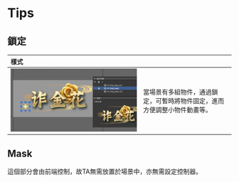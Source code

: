# Tips

## 鎖定

| 樣式 |  |
| :--- | :--- |
| ![](.gitbook/assets/lock.png) | 當場景有多組物件，通過鎖定，可暫時將物件固定，進而方便調整小物件動畫等。 |



## Mask

這個部分會由前端控制，故TA無需放置於場景中，亦無需設定控制器。

